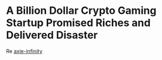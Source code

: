 # A Billion Dollar Crypto Gaming Startup Promised Riches and Delivered Disaster

Re [axie-infinity](axie-infinity.md)

